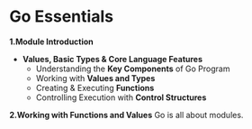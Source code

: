 # Go Essentials

**1.Module Introduction**
- __Values, Basic Types & Core Language Features__
   - Understanding the **Key Components** of Go Program
   - Working with **Values and Types**
   - Creating & Executing **Functions**
   - Controlling Execution with **Control Structures**

**2.Working with Functions and Values**
Go is all about modules.

